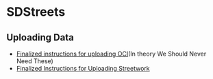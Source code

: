 # SDStreets

## Uploading Data
* [Finalized instructions for uploading OCI](https://docs.google.com/spreadsheets/d/1oE7-iUMDL_u9ejVCvoYCNO5muSGLYQQ3udzGGI1ZFOM/pubhtml?gid=1626969908&single=true)(In theory We Should Never Need These)
* [Finalized Instructions for Uploading Streetwork](https://docs.google.com/spreadsheets/d/1oE7-iUMDL_u9ejVCvoYCNO5muSGLYQQ3udzGGI1ZFOM/pubhtml?gid=28857364&single=true)

